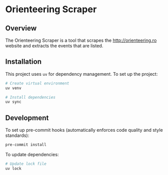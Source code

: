 # Orienteering Scraper

## Overview

The Orienteering Scraper is a tool that scrapes the http://orienteering.ro website and extracts the events that are listed.

## Installation

This project uses `uv` for dependency management. To set up the project:

```bash
# Create virtual environment
uv venv

# Install dependencies
uv sync
```

## Development

To set up pre-commit hooks (automatically enforces code quality and style standards):

```bash
pre-commit install
```

To update dependencies:

```bash
# Update lock file
uv lock
```
